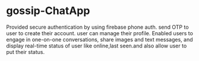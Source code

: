 # gossip-ChatApp
Provided secure authentication by using firebase phone auth. send OTP to user to create
their account. user can manage their profile. Enabled users to engage in one-on-one conversations, share
images and text messages, and display real-time status of user like online,last seen.and also allow user to
put their status.

